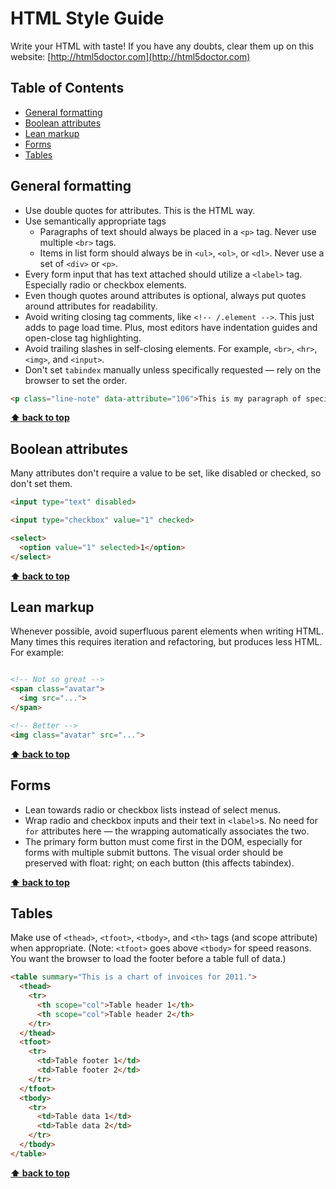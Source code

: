 # HTML Style Guide

Write your HTML with taste! If you have any doubts, clear them up on this website: [http://html5doctor.com](http://html5doctor.com)

## Table of Contents
  * [General formatting](general-formatting)
  * [Boolean attributes](boolean-attributes)
  * [Lean markup](lean-markup)
  * [Forms](forms)
  * [Tables](tables)


## General formatting

  * Use double quotes for attributes. This is the HTML way.
  * Use semantically appropriate tags
    * Paragraphs of text should always be placed in a `<p>` tag. Never use multiple `<br>` tags.
    * Items in list form should always be in `<ul>`, `<ol>`, or `<dl>`. Never use a set of `<div>` or `<p>`.
  * Every form input that has text attached should utilize a `<label>` tag. Especially radio or checkbox elements.
  * Even though quotes around attributes is optional, always put quotes around attributes for readability.
  * Avoid writing closing tag comments, like `<!-- /.element -->`. This just adds to page load time. Plus, most editors have indentation guides and open-close tag highlighting.
  * Avoid trailing slashes in self-closing elements. For example, `<br>`, `<hr>`, `<img>`, and `<input>`.
  * Don't set `tabindex` manually unless specifically requested — rely on the browser to set the order.

```html
<p class="line-note" data-attribute="106">This is my paragraph of special text.</p>
```

**[⬆ back to top](#table-of-contents)**

## Boolean attributes

Many attributes don't require a value to be set, like disabled or checked, so don't set them.

```html
<input type="text" disabled>

<input type="checkbox" value="1" checked>

<select>
  <option value="1" selected>1</option>
</select>
```

**[⬆ back to top](#table-of-contents)**

## Lean markup

Whenever possible, avoid superfluous parent elements when writing HTML. Many times this requires iteration and refactoring, but produces less HTML. For example:

```html

<!-- Not so great -->
<span class="avatar">
  <img src="...">
</span>

<!-- Better -->
<img class="avatar" src="...">

```

**[⬆ back to top](#table-of-contents)**

## Forms

  * Lean towards radio or checkbox lists instead of select menus.
  * Wrap radio and checkbox inputs and their text in `<label>`s. No need for `for` attributes here — the wrapping automatically associates the two.
  * The primary form button must come first in the DOM, especially for forms with multiple submit buttons. The visual order should be preserved with float: right; on each button (this affects tabindex).

**[⬆ back to top](#table-of-contents)**

## Tables

Make use of `<thead>`, `<tfoot>`, `<tbody>`, and `<th>` tags (and scope attribute) when appropriate. (Note: `<tfoot>` goes above `<tbody>` for speed reasons. You want the browser to load the footer before a table full of data.)

```html
<table summary="This is a chart of invoices for 2011.">
  <thead>
    <tr>
      <th scope="col">Table header 1</th>
      <th scope="col">Table header 2</th>
    </tr>
  </thead>
  <tfoot>
    <tr>
      <td>Table footer 1</td>
      <td>Table footer 2</td>
    </tr>
  </tfoot>
  <tbody>
    <tr>
      <td>Table data 1</td>
      <td>Table data 2</td>
    </tr>
  </tbody>
</table>
```

**[⬆ back to top](#table-of-contents)**
